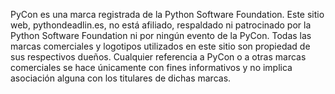 PyCon es una marca registrada de la Python Software Foundation. Este sitio web, pythondeadlin.es, no está afiliado, respaldado ni patrocinado por la Python Software Foundation ni por ningún evento de la PyCon. Todas las marcas comerciales y logotipos utilizados en este sitio son propiedad de sus respectivos dueños. Cualquier referencia a PyCon o a otras marcas comerciales se hace únicamente con fines informativos y no implica asociación alguna con los titulares de dichas marcas.
